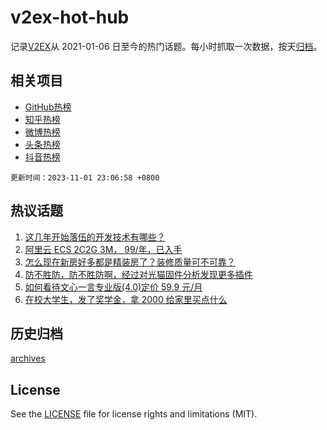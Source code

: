 # v2ex-hot-hub

 记录[V2EX](https://www.v2ex.com/)从 2021-01-06 日至今的热门话题。每小时抓取一次数据，按天[归档](archives)。
 
 ## 相关项目

- [GitHub热榜](https://github.com/lonnyzhang423/github-hot-hub)
- [知乎热榜](https://github.com/lonnyzhang423/zhihu-hot-hub)
- [微博热榜](https://github.com/lonnyzhang423/weibo-hot-hub)
- [头条热榜](https://github.com/lonnyzhang423/toutiao-hot-hub)
- [抖音热榜](https://github.com/lonnyzhang423/douyin-hot-hub)


 `更新时间：2023-11-01 23:06:58 +0800`

## 热议话题

1. [这几年开始落伍的开发技术有哪些？](https://www.v2ex.com/t/987300)
1. [阿里云 ECS 2C2G 3M， 99/年，已入手](https://www.v2ex.com/t/987267)
1. [怎么现在新房好多都是精装房了？装修质量可不可靠？](https://www.v2ex.com/t/987299)
1. [防不胜防，防不胜防啊，经过对光猫固件分析发现更多插件](https://www.v2ex.com/t/987392)
1. [如何看待文心一言专业版(4.0)定价 59.9 元/月](https://www.v2ex.com/t/987341)
1. [在校大学生，发了奖学金，拿 2000 给家里买点什么](https://www.v2ex.com/t/987450)

## 历史归档

[archives](archives)

## License

See the [LICENSE](LICENSE) file for license rights and limitations (MIT).
